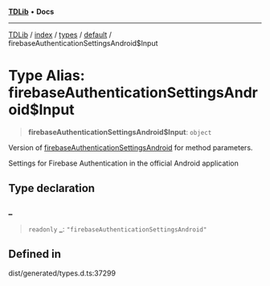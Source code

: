 [**TDLib**](../../../../../../README.md) • **Docs**

***

[TDLib](../../../../../../modules.md) / [index](../../../../../README.md) / [types](../../../README.md) / [default](../README.md) / firebaseAuthenticationSettingsAndroid$Input

# Type Alias: firebaseAuthenticationSettingsAndroid$Input

> **firebaseAuthenticationSettingsAndroid$Input**: `object`

Version of [firebaseAuthenticationSettingsAndroid](firebaseAuthenticationSettingsAndroid.md) for method parameters.

Settings for Firebase Authentication in the official Android application

## Type declaration

### \_

> `readonly` **\_**: `"firebaseAuthenticationSettingsAndroid"`

## Defined in

dist/generated/types.d.ts:37299
